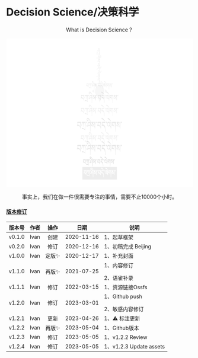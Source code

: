# Decision Science/决策科学

<div align=center>
</p>
What is Decision Science？
</p>
<img src="Z/0.0.0.0-000.jpeg" height=400>
</p>
事实上，我们在做一件很需要专注的事情，需要不止10000个小时。
</p>
</div>

#### [版本修订](https://github.com/IvanaXu/DecisionScience/projects)

|版本号|作者|操作|日期|说明|
|-|-|:-:|-|-|
|v0.1.0|Ivan|创建  |2020-11-16|1、起草框架|
|v0.2.0|Ivan|修订  |2020-12-16|1、初稿完成 Beijing|
|v1.0.0|Ivan|定版✨|2020-12-17|1、补充封面|
|v1.1.0|Ivan|再版✨|2021-07-25|1、内容修订</p>2、语雀补录|
|v1.1.1|Ivan|修订  |2022-03-15|1、资源链接Ossfs|
|v1.2.0|Ivan|修订  |2023-03-01|1、Github push</p>2、敏感内容修订|
|v1.2.1|Ivan|更新  |2023-04-26|1、⚠️ 标注更新|
|v1.2.2|Ivan|再版✨|2023-05-04|1、Github版本|
|v1.2.3|Ivan|修订  |2023-05-05|1、v1.2.2 Review|
|v1.2.4|Ivan|修订  |2023-05-05|1、v1.2.3 Update assets|
